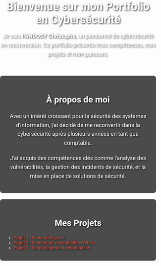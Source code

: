 <html lang="fr">
<head>
  <meta charset="UTF-8">
  <meta name="viewport" content="width=device-width, initial-scale=1.0">
  <title>Portfolio Cybersécurité</title>
  <link href="https://fonts.googleapis.com/css2?family=Roboto:wght@400;700&display=swap" rel="stylesheet">
  <style>
    body {
      font-family: 'Roboto', sans-serif;
      margin: 0;
      padding: 0;
      background-image: url('https://img.freepik.com/vecteurs-premium/fond-rouge-noir-cadenas-circuit-imprime-mot-cybersecurite-dessus_42077-16537.jpg'); /* URL de l'image */
      background-size: cover; /* L'image couvre tout l'écran */
      background-position: center; /* L'image est centrée */
      background-repeat: no-repeat; /* Empêche la répétition de l'image */
      height: 100vh; /* Fixe la hauteur de l'écran à 100% de la hauteur de la fenêtre */
      color: #fff;
      text-shadow: 2px 2px 4px rgba(0, 0, 0, 0.8); /* Ajoute une ombre au texte pour le rendre lisible */
    }

    header {
      text-align: center;
      padding: 20px;
      background-color: rgba(0, 0, 0, 0.5); /* Ajoute une transparence pour mieux lire le texte */
    }

    h1 {
      font-size: 36px;
      margin: 0;
    }

    section {
      margin: 20px auto;
      padding: 20px;
      background-color: rgba(0, 0, 0, 0.7); /* Fond semi-transparent pour les sections */
      border-radius: 8px;
      max-width: 800px;
    }

    h2 {
      color: #fff;
      font-size: 28px;
      text-align: center;
    }

    p {
      font-size: 18px;
      line-height: 1.6;
      margin-bottom: 20px;
      text-align: center;
    }

    a {
      color: #e74c3c;
      text-decoration: none;
    }

    a:hover {
      text-decoration: underline;
    }
  </style>
</head>
<body>
  <header>
    <h1>Bienvenue sur mon Portfolio en Cybersécurité</h1>
    <p>Je suis <strong>PANDOSY Christophe</strong>, un passionné de cybersécurité en reconversion. Ce portfolio présente mes compétences, mes projets et mon parcours.</p>
  </header>

  <section id="about">
    <h2>À propos de moi</h2>
    <p>Avec un intérêt croissant pour la sécurité des systèmes d'information, j'ai décidé de me reconvertir dans la cybersécurité après plusieurs années en tant que comptable.</p>
    <p>J'ai acquis des compétences clés comme l'analyse des vulnérabilités, la gestion des incidents de sécurité, et la mise en place de solutions de sécurité.</p>
  </section>

  <section id="projects">
  <h2>Mes Projets</h2>
  <ul>
    <li><a href="Scanner.txt" download>Projet 1 : Scanner de ports</a></li>
    <li><a href="ScannerVulnWeb.txt" download>Projet 2 : Scanner de vulnérabilités Web/a></li>
    <li><a href="scripts/script_de_pentest.py" download>Projet 3 : Script de pentest personnalisé</a></li>
  </ul>
</section>
